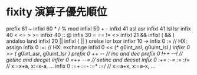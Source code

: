 # fixity 演算子優先順位

prefix 61 ~
infixl 60 * / % mod
infixl 50 + -
infixl 41 asl asr
infixl 41 lsl lsr
infix 40 < <= > >=
infixr 40 :: @
infix 30 = == != <>
infixl 21 &&
infixl ( && ) andalso land
infixl 20 ||
infixl ( || ) orelse lor lxor
infixr 10 ->
infix 0 := // HX: assign
infix 0 :=: // HX: exchange
infixl 0 << (* g0int_asl, g0uint_lsl *)
infixr 0 >> (* g0int_asr, g0uint_lsr *)
prefix 0 ++ -- // inc and dec
prefix 0 !++ --! // getinc and decget
infixr 0 =++ --= // setinc and decset
infix 0 :+= :-= :*= :/= // x:=x+a, x:=x-a, ...
infix 0 :=+ :=- :=* :=/ // x:=a+x, x:=a-x, ...
